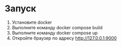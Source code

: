 # Запуск

1. Установите docker
2. Выполните команду docker compose build
3. Выполните команду docker compose up
4. Откройте браузер по адресу http://127.0.0.1:9000
